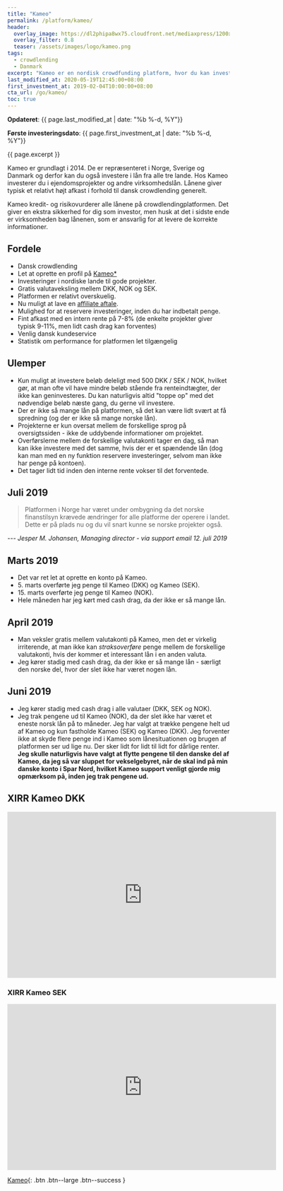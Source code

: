 ```yaml
---
title: "Kameo"
permalink: /platform/kameo/
header:
  overlay_image: https://dl2phipa8wx75.cloudfront.net/mediaxpress/1200x0/b189367ce4065edaddd8502994a35a709b7c3520/article/1574777600-9io-_13I9708_192.jpg
  overlay_filter: 0.8
  teaser: /assets/images/logo/kameo.png
tags:
  - crowdlending
  - Danmark
excerpt: "Kameo er en nordisk crowdfunding platform, hvor du kan investere i udviklingsprojekter for virksomheder i Danmark, Norge og Sverige - typisk med sikkerhed i ejendomme."
last_modified_at: 2020-05-19T12:45:00+08:00
first_investment_at: 2019-02-04T10:00:00+08:00
cta_url: /go/kameo/
toc: true
---
```


**Opdateret**: {{ page.last_modified_at | date: "%b %-d, %Y"}}

**Første investeringsdato**: {{ page.first_investment_at | date: "%b %-d, %Y"}}

{{ page.excerpt }}

Kameo er grundlagt i 2014. De er repræsenteret i Norge, Sverige og Danmark og derfor kan du også investere i lån fra alle tre lande. Hos Kameo investerer du i ejendomsprojekter og andre virksomhedslån. Lånene giver typisk et relativt højt afkast i forhold til dansk crowdlending generelt.

Kameo kredit- og risikovurderer alle lånene på crowdlendingplatformen. Det giver en ekstra sikkerhed for dig som investor, men husk at det i sidste ende er virksomheden bag lånenen, som er ansvarlig for at levere de korrekte informationer.

## Fordele

- Dansk crowdlending
- Let at oprette en profil på [Kameo\*](/go/kameo/)
- Investeringer i nordiske lande til gode projekter.
- Gratis valutaveksling mellem DKK, NOK og SEK.
- Platformen er relativt overskuelig.
- Nu muligt at lave en [affiliate aftale](https://www.kameo.dk/blog/Kameo-lancerer-nyt-Affiliate-program).
- Mulighed for at reservere investeringer, inden du har indbetalt penge.
- Fint afkast med en intern rente på 7-8% (de enkelte projekter giver typisk 9-11%, men lidt cash drag kan forventes)
- Venlig dansk kundeservice
- Statistik om performance for platformen let tilgængelig

## Ulemper

- Kun muligt at investere beløb deleligt med 500 DKK / SEK / NOK, hvilket gør, at man ofte vil have mindre beløb stående fra renteindtægter, der ikke kan geninvesteres. Du kan naturligvis altid "toppe op" med det nødvendige beløb næste gang, du gerne vil investere.
- Der er ikke så mange lån på platformen, så det kan være lidt svært at få spredning (og der er ikke så mange norske lån).
- Projekterne er kun oversat mellem de forskellige sprog på oversigtssiden - ikke de uddybende informationer om projektet.
- Overførslerne mellem de forskellige valutakonti tager en dag, så man kan ikke investere med det samme, hvis der er et spændende lån (dog kan man med en ny funktion reservere investeringer, selvom man ikke har penge på kontoen).
- Det tager lidt tid inden den interne rente vokser til det forventede.

## Juli 2019

> Platformen i Norge har været under ombygning da det norske finanstilsyn krævede ændringer for alle platforme der operere i landet. Dette er på plads nu og du vil snart kunne se norske projekter også.

--- <cite>Jesper M. Johansen, Managing director - via support email 12. juli 2019</cite>

## Marts 2019

- Det var ret let at oprette en konto på Kameo.
- 5\. marts overførte jeg penge til Kameo (DKK) og Kameo (SEK).
- 15\. marts overførte jeg penge til Kameo (NOK).
- Hele måneden har jeg kørt med cash drag, da der ikke er så mange lån.

## April 2019

- Man veksler gratis mellem valutakonti på Kameo, men det er virkelig irriterende, at man ikke kan _straksoverføre_ penge mellem de forskellige valutakonti, hvis der kommer et interessant lån i en anden valuta.
- Jeg kører stadig med cash drag, da der ikke er så mange lån - særligt den norske del, hvor der slet ikke har været nogen lån.

## Juni 2019

- Jeg kører stadig med cash drag i alle valutaer (DKK, SEK og NOK).
- Jeg trak pengene ud til Kameo (NOK), da der slet ikke har været et eneste norsk lån på to måneder. Jeg har valgt at trække pengene helt ud af Kameo og kun fastholde Kameo (SEK) og Kameo (DKK). Jeg forventer ikke at skyde flere penge ind i Kameo som lånesituationen og brugen af platformen ser ud lige nu. Der sker lidt for lidt til lidt for dårlige renter. **Jeg skulle naturligvis have valgt at flytte pengene til den danske del af Kameo, da jeg så var sluppet for vekselgebyret, når de skal ind på min danske konto i Spar Nord, hvilket Kameo support venligt gjorde mig opmærksom på, inden jeg trak pengene ud.**

## XIRR Kameo DKK

<iframe width="609" height="376" seamless frameborder="0" scrolling="no" src="https://docs.google.com/spreadsheets/d/e/2PACX-1vQKZZbdj1cM5A4yCXjtjhxowXHoMhioXI-OR-mEPmmGgqQhcSr250VUM8SGVvRkWZziWUYleizmqAC2/pubchart?oid=384705491&amp;format=image"></iframe>

### XIRR Kameo SEK

<iframe width="609" height="376" seamless frameborder="0" scrolling="no" src="https://docs.google.com/spreadsheets/d/e/2PACX-1vQKZZbdj1cM5A4yCXjtjhxowXHoMhioXI-OR-mEPmmGgqQhcSr250VUM8SGVvRkWZziWUYleizmqAC2/pubchart?oid=183896305&amp;format=image"></iframe>

[Kameo](/go/kameo/){: .btn .btn--large .btn--success }
